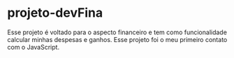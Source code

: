 # projeto-devFina 
Esse projeto é voltado para o aspecto financeiro e tem como funcionalidade calcular minhas despesas e ganhos. Esse projeto foi o meu primeiro contato com o JavaScript.
